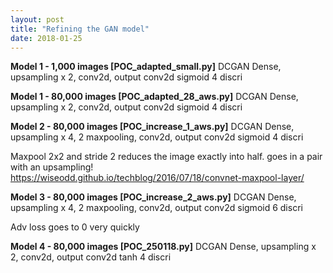 ```yaml
---
layout: post
title: "Refining the GAN model"
date: 2018-01-25
---
```


__Model 1 - 1,000 images [POC_adapted_small.py]__
DCGAN
Dense, upsampling x 2, conv2d, output conv2d sigmoid
4 discri


__Model 1 - 80,000 images [POC_adapted_28_aws.py]__
DCGAN
Dense, upsampling x 2, conv2d, output conv2d sigmoid
4 discri


__Model 2 - 80,000 images [POC_increase_1_aws.py]__
DCGAN
Dense, upsampling x 4, 2 maxpooling, conv2d, output conv2d sigmoid
4 discri

Maxpool 2x2 and stride 2 reduces the image exactly into half. goes in a pair with an upsampling!
https://wiseodd.github.io/techblog/2016/07/18/convnet-maxpool-layer/


__Model 3 - 80,000 images [POC_increase_2_aws.py]__
DCGAN
Dense, upsampling x 4, 2 maxpooling, conv2d, output conv2d sigmoid
6 discri

Adv loss goes to 0 very quickly


__Model 4 - 80,000 images [POC_250118.py]__
DCGAN
Dense, upsampling x 2, conv2d, output conv2d tanh
4 discri

